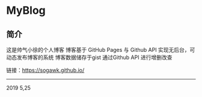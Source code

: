 # MyBlog

## 简介

这是帅气小徐的个人博客
博客基于 GitHub Pages 与 Github API 实现无后台，可动态发布博客的系统
博客数据储存于gist 通过Github API 进行增删改查

链接：https://sogawk.github.io/

------


 2019 5,25


